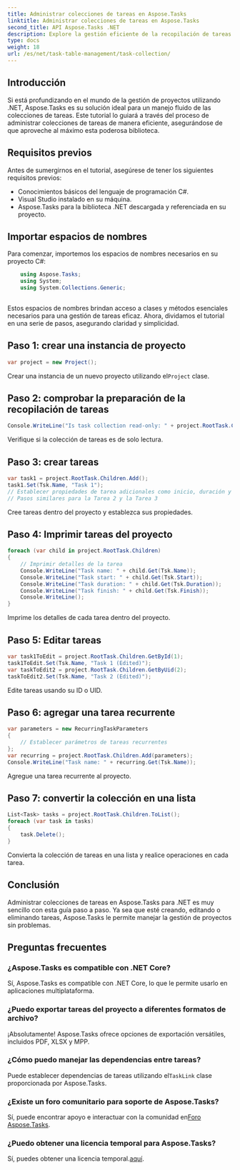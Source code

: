```yaml
---
title: Administrar colecciones de tareas en Aspose.Tasks
linktitle: Administrar colecciones de tareas en Aspose.Tasks
second_title: API Aspose.Tasks .NET
description: Explore la gestión eficiente de la recopilación de tareas en Aspose.Tasks para .NET. Desde la creación hasta la edición, domina la gestión de proyectos con facilidad.
type: docs
weight: 18
url: /es/net/task-table-management/task-collection/
---
```

## Introducción
Si está profundizando en el mundo de la gestión de proyectos utilizando .NET, Aspose.Tasks es su solución ideal para un manejo fluido de las colecciones de tareas. Este tutorial lo guiará a través del proceso de administrar colecciones de tareas de manera eficiente, asegurándose de que aproveche al máximo esta poderosa biblioteca.
## Requisitos previos
Antes de sumergirnos en el tutorial, asegúrese de tener los siguientes requisitos previos:
- Conocimientos básicos del lenguaje de programación C#.
- Visual Studio instalado en su máquina.
- Aspose.Tasks para la biblioteca .NET descargada y referenciada en su proyecto.
## Importar espacios de nombres
Para comenzar, importemos los espacios de nombres necesarios en su proyecto C#:
```csharp
	using Aspose.Tasks;
    using System;
    using System.Collections.Generic;
    
```
Estos espacios de nombres brindan acceso a clases y métodos esenciales necesarios para una gestión de tareas eficaz.
Ahora, dividamos el tutorial en una serie de pasos, asegurando claridad y simplicidad.
## Paso 1: crear una instancia de proyecto
```csharp
var project = new Project();
```
 Crear una instancia de un nuevo proyecto utilizando el`Project` clase.
## Paso 2: comprobar la preparación de la recopilación de tareas
```csharp
Console.WriteLine("Is task collection read-only: " + project.RootTask.Children.IsReadOnly);
```
Verifique si la colección de tareas es de solo lectura.
## Paso 3: crear tareas
```csharp
var task1 = project.RootTask.Children.Add();
task1.Set(Tsk.Name, "Task 1");
// Establecer propiedades de tarea adicionales como inicio, duración y finalización
// Pasos similares para la Tarea 2 y la Tarea 3
```
Cree tareas dentro del proyecto y establezca sus propiedades.
## Paso 4: Imprimir tareas del proyecto
```csharp
foreach (var child in project.RootTask.Children)
{
    // Imprimir detalles de la tarea
    Console.WriteLine("Task name: " + child.Get(Tsk.Name));
    Console.WriteLine("Task start: " + child.Get(Tsk.Start));
    Console.WriteLine("Task duration: " + child.Get(Tsk.Duration));
    Console.WriteLine("Task finish: " + child.Get(Tsk.Finish));
    Console.WriteLine();
}
```
Imprime los detalles de cada tarea dentro del proyecto.
## Paso 5: Editar tareas
```csharp
var task1ToEdit = project.RootTask.Children.GetById(1);
task1ToEdit.Set(Tsk.Name, "Task 1 (Edited)");
var taskToEdit2 = project.RootTask.Children.GetByUid(2);
taskToEdit2.Set(Tsk.Name, "Task 2 (Edited)");
```
Edite tareas usando su ID o UID.
## Paso 6: agregar una tarea recurrente
```csharp
var parameters = new RecurringTaskParameters
{
    // Establecer parámetros de tareas recurrentes
};
var recurring = project.RootTask.Children.Add(parameters);
Console.WriteLine("Task name: " + recurring.Get(Tsk.Name));
```
Agregue una tarea recurrente al proyecto.
## Paso 7: convertir la colección en una lista
```csharp
List<Task> tasks = project.RootTask.Children.ToList();
foreach (var task in tasks)
{
    task.Delete();
}
```
Convierta la colección de tareas en una lista y realice operaciones en cada tarea.
## Conclusión
Administrar colecciones de tareas en Aspose.Tasks para .NET es muy sencillo con esta guía paso a paso. Ya sea que esté creando, editando o eliminando tareas, Aspose.Tasks le permite manejar la gestión de proyectos sin problemas.
## Preguntas frecuentes
### ¿Aspose.Tasks es compatible con .NET Core?
Sí, Aspose.Tasks es compatible con .NET Core, lo que le permite usarlo en aplicaciones multiplataforma.
### ¿Puedo exportar tareas del proyecto a diferentes formatos de archivo?
¡Absolutamente! Aspose.Tasks ofrece opciones de exportación versátiles, incluidos PDF, XLSX y MPP.
### ¿Cómo puedo manejar las dependencias entre tareas?
 Puede establecer dependencias de tareas utilizando el`TaskLink` clase proporcionada por Aspose.Tasks.
### ¿Existe un foro comunitario para soporte de Aspose.Tasks?
 Sí, puede encontrar apoyo e interactuar con la comunidad en[Foro Aspose.Tasks](https://forum.aspose.com/c/tasks/15).
### ¿Puedo obtener una licencia temporal para Aspose.Tasks?
 Sí, puedes obtener una licencia temporal.[aquí](https://purchase.aspose.com/temporary-license/).